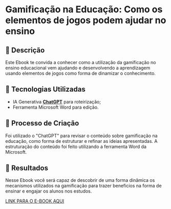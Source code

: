 # Gamificação na Educação: Como os elementos de jogos podem ajudar no ensino

## 📒 Descrição
Este Ebook te convida a conhecer como a utilização da gamificação no ensino educacional vem ajudando e desenvolvendo a aprendizagem
usando elementos de jogos como forma de dinamizar o conhecimento.

## 🤖 Tecnologias Utilizadas
- IA Generativa **[ChatGPT](https://chat.openai.com)** para roteirização;
- Ferramenta Microsoft Word para edição.

## 🧐 Processo de Criação
Foi utilizado o "ChatGPT" para revisar o conteúdo sobre gamificação na educação, como forma de estruturar e refinar as ideias apresentadas.
A estruturação do conteúdo foi feito utilizando a ferramenta Word da Microsoft.

## 🚀 Resultados
Nesse Ebook você será capaz de descobrir de uma forma dinâmica os mecanismos utilizados na gamificação para trazer beneficios na forma de
ensinar e engajar os alunos nos estudos.

[LINK PARA O E-BOOK AQUI]()
